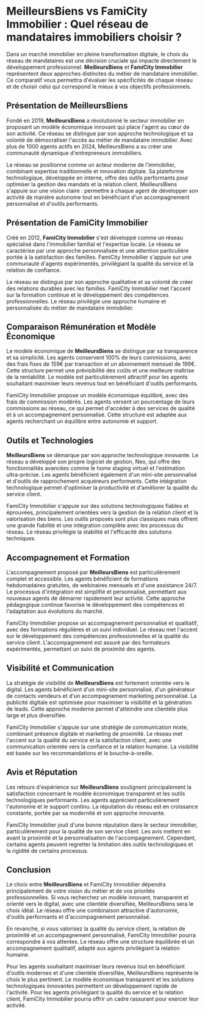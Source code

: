 # MeilleursBiens vs FamiCity Immobilier : Quel réseau de mandataires immobiliers choisir ?

Dans un marché immobilier en pleine transformation digitale, le choix du réseau de mandataires est une décision cruciale qui impacte directement le développement professionnel. **MeilleursBiens** et **FamiCity Immobilier** représentent deux approches distinctes du métier de mandataire immobilier. Ce comparatif vous permettra d'évaluer les spécificités de chaque réseau et de choisir celui qui correspond le mieux à vos objectifs professionnels.

## Présentation de MeilleursBiens

Fondé en 2019, **MeilleursBiens** a révolutionné le secteur immobilier en proposant un modèle économique innovant qui place l'agent au cœur de son activité. Ce réseau se distingue par son approche technologique et sa volonté de démocratiser l'accès au métier de mandataire immobilier. Avec plus de 1000 agents actifs en 2024, MeilleursBiens a su créer une communauté dynamique d'entrepreneurs immobiliers.

Le réseau se positionne comme un acteur moderne de l'immobilier, combinant expertise traditionnelle et innovation digitale. Sa plateforme technologique, développée en interne, offre des outils performants pour optimiser la gestion des mandats et la relation client. MeilleursBiens s'appuie sur une vision claire : permettre à chaque agent de développer son activité de manière autonome tout en bénéficiant d'un accompagnement personnalisé et d'outils performants.

## Présentation de FamiCity Immobilier

Créé en 2012, **FamiCity Immobilier** s'est développé comme un réseau spécialisé dans l'immobilier familial et l'expertise locale. Le réseau se caractérise par une approche personnalisée et une attention particulière portée à la satisfaction des familles. FamiCity Immobilier s'appuie sur une communauté d'agents expérimentés, privilégiant la qualité du service et la relation de confiance.

Le réseau se distingue par son approche qualitative et sa volonté de créer des relations durables avec les familles. FamiCity Immobilier met l'accent sur la formation continue et le développement des compétences professionnelles. Le réseau privilégie une approche humaine et personnalisée du métier de mandataire immobilier.

## Comparaison Rémunération et Modèle Économique

Le modèle économique de **MeilleursBiens** se distingue par sa transparence et sa simplicité. Les agents conservent 100% de leurs commissions, avec des frais fixes de 159€ par transaction et un abonnement mensuel de 199€. Cette structure permet une prévisibilité des coûts et une meilleure maîtrise de la rentabilité. Le modèle est particulièrement attractif pour les agents souhaitant maximiser leurs revenus tout en bénéficiant d'outils performants.

FamiCity Immobilier propose un modèle économique équilibré, avec des frais de commission modérés. Les agents versent un pourcentage de leurs commissions au réseau, ce qui permet d'accéder à des services de qualité et à un accompagnement personnalisé. Cette structure est adaptée aux agents recherchant un équilibre entre autonomie et support.

## Outils et Technologies

**MeilleursBiens** se démarque par son approche technologique innovante. Le réseau a développé son propre logiciel de gestion, Neo, qui offre des fonctionnalités avancées comme le home staging virtuel et l'estimation ultra-précise. Les agents bénéficient également d'un mini-site personnalisé et d'outils de rapprochement acquéreurs performants. Cette intégration technologique permet d'optimiser la productivité et d'améliorer la qualité du service client.

FamiCity Immobilier s'appuie sur des solutions technologiques fiables et éprouvées, principalement orientées vers la gestion de la relation client et la valorisation des biens. Les outils proposés sont plus classiques mais offrent une grande fiabilité et une intégration complète avec les processus du réseau. Le réseau privilégie la stabilité et l'efficacité des solutions techniques.

## Accompagnement et Formation

L'accompagnement proposé par **MeilleursBiens** est particulièrement complet et accessible. Les agents bénéficient de formations hebdomadaires gratuites, de webinaires mensuels et d'une assistance 24/7. Le processus d'intégration est simplifié et personnalisé, permettant aux nouveaux agents de démarrer rapidement leur activité. Cette approche pédagogique continue favorise le développement des compétences et l'adaptation aux évolutions du marché.

FamiCity Immobilier propose un accompagnement personnalisé et qualitatif, avec des formations régulières et un suivi individuel. Le réseau met l'accent sur le développement des compétences professionnelles et la qualité du service client. L'accompagnement est assuré par des formateurs expérimentés, permettant un suivi de proximité des agents.

## Visibilité et Communication

La stratégie de visibilité de **MeilleursBiens** est fortement orientée vers le digital. Les agents bénéficient d'un mini-site personnalisé, d'un générateur de contacts vendeurs et d'un accompagnement marketing personnalisé. La publicité digitale est optimisée pour maximiser la visibilité et la génération de leads. Cette approche moderne permet d'atteindre une clientèle plus large et plus diversifiée.

FamiCity Immobilier s'appuie sur une stratégie de communication mixte, combinant présence digitale et marketing de proximité. Le réseau met l'accent sur la qualité du service et la satisfaction client, avec une communication orientée vers la confiance et la relation humaine. La visibilité est basée sur les recommandations et le bouche-à-oreille.

## Avis et Réputation

Les retours d'expérience sur **MeilleursBiens** soulignent principalement la satisfaction concernant le modèle économique transparent et les outils technologiques performants. Les agents apprécient particulièrement l'autonomie et le support continu. La réputation du réseau est en croissance constante, portée par sa modernité et son approche innovante.

FamiCity Immobilier jouit d'une bonne réputation dans le secteur immobilier, particulièrement pour la qualité de son service client. Les avis mettent en avant la proximité et la personnalisation de l'accompagnement. Cependant, certains agents peuvent regretter la limitation des outils technologiques et la rigidité de certains processus.

## Conclusion

Le choix entre **MeilleursBiens** et FamiCity Immobilier dépendra principalement de votre vision du métier et de vos priorités professionnelles. Si vous recherchez un modèle innovant, transparent et orienté vers le digital, avec une clientèle diversifiée, MeilleursBiens sera le choix idéal. Le réseau offre une combinaison attractive d'autonomie, d'outils performants et d'accompagnement personnalisé.

En revanche, si vous valorisez la qualité du service client, la relation de proximité et un accompagnement personnalisé, FamiCity Immobilier pourra correspondre à vos attentes. Le réseau offre une structure équilibrée et un accompagnement qualitatif, adapté aux agents privilégiant la relation humaine.

Pour les agents souhaitant maximiser leurs revenus tout en bénéficiant d'outils modernes et d'une clientèle diversifiée, MeilleursBiens représente le choix le plus pertinent. Le modèle économique transparent et les solutions technologiques innovantes permettent un développement rapide de l'activité. Pour les agents privilégiant la qualité du service et la relation client, FamiCity Immobilier pourra offrir un cadre rassurant pour exercer leur activité.
